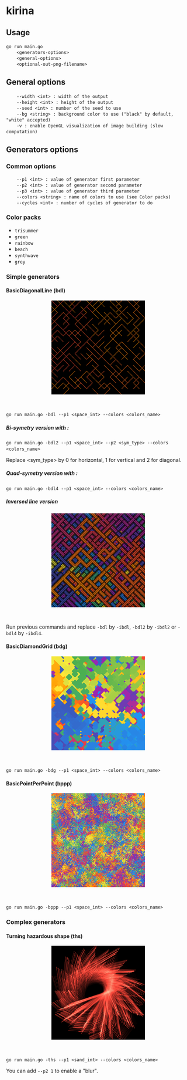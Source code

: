 # kirina

## Usage

```
go run main.go
	<generators-options>
	<general-options>
	<optional-out-png-filename>
```

## General options

```
	--width <int> : width of the output
	--height <int> : height of the output
	--seed <int> : number of the seed to use
	--bg <string> : background color to use ("black" by default, "white" accepted)
	-v : enable OpenGL visualization of image building (slow computation)
```

## Generators options

### Common options

```
	--p1 <int> : value of generator first parameter
	--p2 <int> : value of generator second parameter
	--p3 <int> : value of generator third parameter
	--colors <string> : name of colors to use (see Color packs)
	--cycles <int> : number of cycles of generator to do
```

### Color packs

- `trisummer`
- `green`
- `rainbow`
- `beach`
- `synthwave`
- `grey`

### Simple generators

#### BasicDiagonalLine (bdl)

<p align="center"><img align="center" src="examples/bdl.png"/></p><br/>

`go run main.go -bdl --p1 <space_int> --colors <colors_name>`

##### Bi-symetry version with :

`go run main.go -bdl2 --p1 <space_int> --p2 <sym_type> --colors <colors_name>`

Replace <sym_type> by 0 for horizontal, 1 for vertical and 2 for diagonal.

##### Quad-symetry version with :

`go run main.go -bdl4 --p1 <space_int> --colors <colors_name>`

##### Inversed line version

<p align="center"><img align="center" src="examples/ibdl.png"/></p><br/>

Run previous commands and replace `-bdl` by `-ibdl`, `-bdl2` by `-ibdl2` or `-bdl4` by `-ibdl4`.

#### BasicDiamondGrid (bdg)

<p align="center"><img align="center" src="examples/bdg.png"/></p><br/>

`go run main.go -bdg --p1 <space_int> --colors <colors_name>`

#### BasicPointPerPoint (bppp)

<p align="center"><img align="center" src="examples/bppp.png"/></p><br/>

`go run main.go -bppp --p1 <space_int> --colors <colors_name>`

### Complex generators

#### Turning hazardous shape (ths)

<p align="center"><img align="center" src="examples/ths.png"/></p><br/>

`go run main.go -ths --p1 <sand_int> --colors <colors_name>`

You can add `--p2 1` to enable a "blur".
